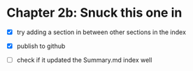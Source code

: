 # Chapter 2b: Snuck this one in

* [x] try adding a section in between other sections in the index
* [x] publish to github
* [ ] check if it updated the Summary.md index well



